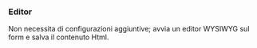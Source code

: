 ### Editor
Non necessita di configurazioni aggiuntive; avvia un editor WYSIWYG sul form
e salva il contenuto Html.

